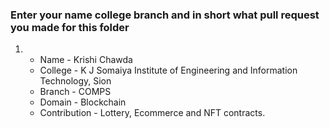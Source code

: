 ### Enter your name college branch and in short what pull request you made for this folder


1. - Name - Krishi Chawda
   - College - K J Somaiya Institute of Engineering and Information Technology, Sion
   - Branch - COMPS
   - Domain - Blockchain
   - Contribution - Lottery, Ecommerce and NFT contracts.